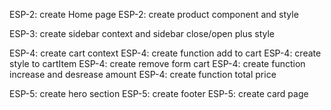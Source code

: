 

ESP-2: create Home page
ESP-2: create product component and style

ESP-3: create sidebar context and sidebar close/open plus style

ESP-4: create cart context
ESP-4: create function add to cart
ESP-4: create style to cartItem
ESP-4: create remove form cart
ESP-4: create function increase and desrease amount
ESP-4: create function total price

ESP-5: create hero section
ESP-5: create footer
ESP-5: create card page

